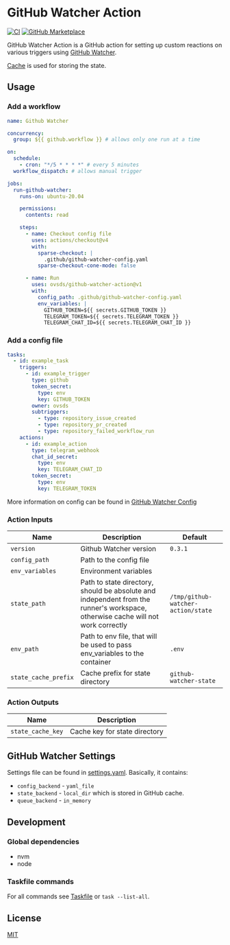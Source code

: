 # GitHub Watcher Action

[![CI](https://github.com/ovsds/github-watcher-action/workflows/Check%20PR/badge.svg)](https://github.com/ovsds/github-watcher-action/actions?query=workflow%3A%22%22Check+PR%22%22)
[![GitHub Marketplace](https://img.shields.io/badge/Marketplace-GitHub%20Watcher%20Action-blue.svg)](https://github.com/marketplace/actions/github-watcher-action)

GitHub Watcher Action is a GitHub action for setting up custom reactions on various triggers
using [GitHub Watcher](https://github.com/ovsds/github-watcher).

[Cache](https://github.com/actions/cache) is used for storing the state.

## Usage

### Add a workflow

```yaml
name: Github Watcher

concurrency:
  group: ${{ github.workflow }} # allows only one run at a time

on:
  schedule:
    - cron: "*/5 * * * *" # every 5 minutes
  workflow_dispatch: # allows manual trigger

jobs:
  run-github-watcher:
    runs-on: ubuntu-20.04

    permissions:
      contents: read

    steps:
      - name: Checkout config file
        uses: actions/checkout@v4
        with:
          sparse-checkout: |
            .github/github-watcher-config.yaml
          sparse-checkout-cone-mode: false

      - name: Run
        uses: ovsds/github-watcher-action@v1
        with:
          config_path: .github/github-watcher-config.yaml
          env_variables: |
            GITHUB_TOKEN=${{ secrets.GITHUB_TOKEN }}
            TELEGRAM_TOKEN=${{ secrets.TELEGRAM_TOKEN }}
            TELEGRAM_CHAT_ID=${{ secrets.TELEGRAM_CHAT_ID }}
```

### Add a config file

```yaml
tasks:
  - id: example_task
    triggers:
      - id: example_trigger
        type: github
        token_secret:
          type: env
          key: GITHUB_TOKEN
        owner: ovsds
        subtriggers:
          - type: repository_issue_created
          - type: repository_pr_created
          - type: repository_failed_workflow_run
    actions:
      - id: example_action
        type: telegram_webhook
        chat_id_secret:
          type: env
          key: TELEGRAM_CHAT_ID
        token_secret:
          type: env
          key: TELEGRAM_TOKEN
```

More information on config can be found in
[GitHub Watcher Config](https://github.com/ovsds/github-watcher/blob/main/backend/README.md#config)

### Action Inputs

| Name                 | Description                                                                                                                      | Default                            |
| -------------------- | -------------------------------------------------------------------------------------------------------------------------------- | ---------------------------------- |
| `version`            | Github Watcher version                                                                                                           | `0.3.1`                            |
| `config_path`        | Path to the config file                                                                                                          |                                    |
| `env_variables`      | Environment variables                                                                                                            |                                    |
| `state_path`         | Path to state directory, should be absolute and independent from the runner's workspace, otherwise cache will not work correctly | `/tmp/github-watcher-action/state` |
| `env_path`           | Path to env file, that will be used to pass env_variables to the container                                                       | `.env`                             |
| `state_cache_prefix` | Cache prefix for state directory                                                                                                 | `github-watcher-state`             |

### Action Outputs

| Name              | Description                   |
| ----------------- | ----------------------------- |
| `state_cache_key` | Cache key for state directory |

## GitHub Watcher Settings

Settings file can be found in [settings.yaml](settings.yaml). Basically, it contains:

- `config_backend` - `yaml_file`
- `state_backend` - `local_dir` which is stored in GitHub cache.
- `queue_backend` - `in_memory`

## Development

### Global dependencies

- nvm
- node

### Taskfile commands

For all commands see [Taskfile](Taskfile.yaml) or `task --list-all`.

## License

[MIT](LICENSE)
